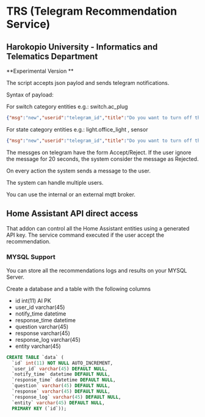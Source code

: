 # TRS (Telegram Recommendation Service)

## Harokopio University - Informatics and Telematics Department

**Experimental Version **

The script accepts json paylod and sends telegram notifications.

Syntax of payload:

For switch category entities e.g.: switch.ac_plug

```json
{"msg":"new","userid":"telegram_id","title":"Do you want to turn off the the AC plug?","entity_id":"switch.ac_plug","domain":"switch","service":"turn_off","state":""}
```
For state category entities e.g.: light.office_light , sensor

```json
{"msg":"new","userid":"telegram_id","title":"Do you want to turn off the Office light?","entity_id":"light.office_light","domain":"state","service":"","state":"off"}
```

The messges on telegram have the form Accept/Reject. If the user ignore the message for 20 seconds, the system consider the message as Rejected.

On every action the system sends a message to the user.

The system can handle multiple users.

You can use the internal or an external mqtt broker.

## Home Assistant API direct access

That addon can control all the Home Assistant entities using a generated API key. The service command executed if the user accept the recommendation.

### MYSQL Support
You can store all the recommendations logs and results on your MYSQL Server.

Create a database and a table with the following columns

* id int(11) AI PK
* user_id varchar(45)
* notify_time datetime
* response_time datetime
* question varchar(45)
* response varchar(45)
* response_log varchar(45)
* entity varchar(45)

```sql
CREATE TABLE `data` (
  `id` int(11) NOT NULL AUTO_INCREMENT,
  `user_id` varchar(45) DEFAULT NULL,
  `notify_time` datetime DEFAULT NULL,
  `response_time` datetime DEFAULT NULL,
  `question` varchar(45) DEFAULT NULL,
  `response` varchar(45) DEFAULT NULL,
  `response_log` varchar(45) DEFAULT NULL,
  `entity` varchar(45) DEFAULT NULL,
  PRIMARY KEY (`id`));
```

